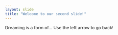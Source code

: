 ```yaml
---
layout: slide
title: "Welcome to our second slide!"
---
```

Dreaming is a form of...
Use the left arrow to go back!
